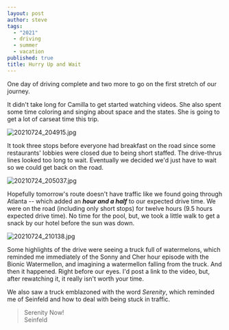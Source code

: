 ```yaml
---
layout: post
author: steve
tags:
  - "2021"
  - driving
  - summer
  - vacation
published: true
title: Hurry Up and Wait
---
```

One day of driving complete and two more to go on the first stretch of our journey.

It didn't take long for Camilla to get started watching videos. She also spent some time coloring and singing about space and the states. She is going to get a lot of carseat time this trip.  

![20210724_204915.jpg]({{site.baseurl}}/assets/media/20210724_204915.jpg)

It took three stops before everyone had breakfast on the road since some restaurants' lobbies were closed due to being short staffed.  The drive-thrus lines looked too long to wait.  Eventually we decided we'd just have to wait so we could get back on the road.  

![20210724_205037.jpg]({{site.baseurl}}/assets/media/20210724_205037.jpg)

Hopefully tomorrow's route doesn't have traffic like we found going through Atlanta -- which added an ***hour and a half***  to our expected drive time.  We were on the road (including only short stops) for twelve hours (9.5 hours expected drive time).  No time for the pool, but, we took a little walk to get a snack by our hotel before the sun was down.  

![20210724_210138.jpg]({{site.baseurl}}/assets/media/20210724_210138.jpg)

Some highlights of the drive were seeing a truck full of watermelons, which reminded me immediately of the Sonny and Cher hour episode with the Bionic Watermellon, and imagining a watermellon falling from the truck.  And then it happened. Right before our eyes.  I'd post a link to the video, but, after rewatching it, it really isn't worth your time.  

We also saw a truck emblazoned with the word *Serenity*, which reminded me of Seinfeld and how to deal with being stuck in traffic.

>Serenity Now!  
>Seinfeld




